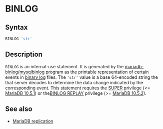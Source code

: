 # BINLOG

## Syntax

```sql
BINLOG 'str'
```

## Description

`BINLOG` is an internal-use statement. It is generated by the
[mariadb-binlog/mysqlbinlog](/clients-utilities/mysqlbinlog) program as the printable representation of certain events
in [binary log](/mariadb-administration/server-monitoring-logs/binary-log) files.  The <code class="highlight fixed" style="white-space:pre-wrap">'str'</code> value is a base 64-encoded
string the that server decodes to determine the data change indicated by the
corresponding event. This statement requires the [SUPER](/kb/en/grant/#super) privilege (&lt;= [MariaDB 10.5.1](/kb/en/mariadb-1051-release-notes/)) or the[BINLOG REPLAY](/kb/en/grant/#binlog-replay) privilege (&gt;= [MariaDB 10.5.2](/kb/en/mariadb-1052-release-notes/)).

## See also

- [MariaDB replication](/kb/en/high-availability-performance-tuning-mariadb-replication/)